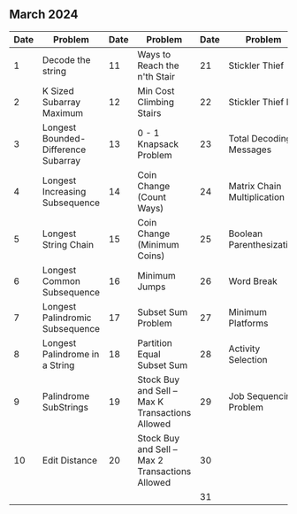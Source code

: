 ## March 2024

| Date | Problem                             | Date | Problem                                         | Date | Problem                     |
| ---- | ----------------------------------- | ---- | ----------------------------------------------- | ---- | --------------------------- |
| 1    | Decode the string                   | 11   | Ways to Reach the n'th Stair                    | 21   | Stickler Thief              |
| 2    | K Sized Subarray Maximum            | 12   | Min Cost Climbing Stairs                        | 22   | Stickler Thief II           |
| 3    | Longest Bounded-Difference Subarray | 13   | 0 - 1 Knapsack Problem                          | 23   | Total Decoding Messages     |
| 4    | Longest Increasing Subsequence      | 14   | Coin Change (Count Ways)                        | 24   | Matrix Chain Multiplication |
| 5    | Longest String Chain                | 15   | Coin Change (Minimum Coins)                     | 25   | Boolean Parenthesization    |
| 6    | Longest Common Subsequence          | 16   | Minimum Jumps                                   | 26   | Word Break                  |
| 7    | Longest Palindromic Subsequence     | 17   | Subset Sum Problem                              | 27   | Minimum Platforms           |
| 8    | Longest Palindrome in a String      | 18   | Partition Equal Subset Sum                      | 28   | Activity Selection          |
| 9    | Palindrome SubStrings               | 19   | Stock Buy and Sell – Max K Transactions Allowed | 29   | Job Sequencing Problem      |
| 10   | Edit Distance                       | 20   | Stock Buy and Sell – Max 2 Transactions Allowed | 30   |                             |
|      |                                     |      |                                                 | 31   |                             |

